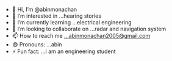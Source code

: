 - 👋 Hi, I’m @abinmonachan
- 👀 I’m interested in ...hearing stories
- 🌱 I’m currently learning ...electrical engineering
- 💞️ I’m looking to collaborate on ...radar and navigation system
- 📫 How to reach me ...abinmonachan2005@gmail.com
- 😄 Pronouns: ...abin
- ⚡ Fun fact: ...i am an engineering student

<!---
abinmonachan/abinmonachan is a ✨ special ✨ repository because its `README.md` (this file) appears on your GitHub profile.
You can click the Preview link to take a look at your changes.
--->
